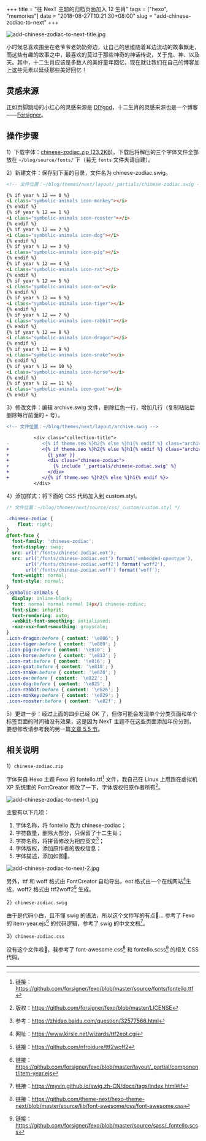 +++
title = "往 NexT 主题的归档页面加入 12 生肖"
tags = ["hexo", "memories"]
date = "2018-08-27T10:21:30+08:00"
slug = "add-chinese-zodiac-to-next"
+++

![add-chinese-zodiac-to-next-title.jpg](/images/add-chinese-zodiac-to-next-title.jpg "可爱的 12 生肖")

小时候总喜欢围坐在老爷爷老奶奶旁边，让自己的思维随着耳边流动的故事飘走，而这些有趣的故事之中，最喜欢的莫过于那些神奇的神话传说，关于鬼、神、以及天。其中，十二生肖应该是多数人的美好童年回忆，现在就让我们在自己的博客加上这些元素以延续那些美好回忆！

## 灵感来源

正如页脚跳动的小红心的灵感来源是 [DIYgod](https://diygod.me/)，十二生肖的灵感来源也是一个博客——[Forsigner](http://forsigner.com/)。

## 操作步骤

1）下载字体：<a href="/uploads/chinese-zodiac.zip" target="_blank" rel="noopener">chinese-zodiac.zip (23.2KB)</a>，下载后将解压的三个字体文件全部放在 `~/blog/source/fonts/` 下（若无 `fonts` 文件夹请自建）。

2）新建文件：保存到下面的目录，文件名为 chinese-zodiac.swig。

```html
<!-- 文件位置：~/blog/themes/next/layout/_partials/chinese-zodiac.swig -->

{% if year % 12 == 0 %}
<i class="symbolic-animals icon-monkey"></i>
{% endif %}
{% if year % 12 == 1 %}
<i class="symbolic-animals icon-rooster"></i>
{% endif %}
{% if year % 12 == 2 %}
<i class="symbolic-animals icon-dog"></i>
{% endif %}
{% if year % 12 == 3 %}
<i class="symbolic-animals icon-pig"></i>
{% endif %}
{% if year % 12 == 4 %}
<i class="symbolic-animals icon-rat"></i>
{% endif %}
{% if year % 12 == 5 %}
<i class="symbolic-animals icon-ox"></i>
{% endif %}
{% if year % 12 == 6 %}
<i class="symbolic-animals icon-tiger"></i>
{% endif %}
{% if year % 12 == 7 %}
<i class="symbolic-animals icon-rabbit"></i>
{% endif %}
{% if year % 12 == 8 %}
<i class="symbolic-animals icon-dragon"></i>
{% endif %}
{% if year % 12 == 9 %}
<i class="symbolic-animals icon-snake"></i>
{% endif %}
{% if year % 12 == 10 %}
<i class="symbolic-animals icon-horse"></i>
{% endif %}
{% if year % 12 == 11 %}
<i class="symbolic-animals icon-goat"></i>
{% endif %}
```

3）修改文件：编辑 archive.swig 文件，删除红色一行，增加几行（复制粘贴后删除每行前面的 `+` 号）。

```diff
<!-- 文件位置：~/blog/themes/next/layout/archive.swig -->

          <div class="collection-title">
-            <{% if theme.seo %}h2{% else %}h1{% endif %} class="archive-year" id="archive-year-{{ year }}">{{ year }}</{% if theme.seo %}h2{% else %}h1{% endif %}>
+            <{% if theme.seo %}h2{% else %}h1{% endif %} class="archive-year" id="archive-year-{{ year }}">
+              {{ year }}
+              <div class="chinese-zodiac">
+                {% include '_partials/chinese-zodiac.swig' %}
+              </div>
+            </{% if theme.seo %}h2{% else %}h1{% endif %}>
          </div>
```

4）添加样式：将下面的 CSS 代码加入到 custom.styl。

```css
/* 文件位置：~/blog/themes/next/source/css/_custom/custom.styl */

.chinese-zodiac {
    float: right;
}
@font-face {
  font-family: 'chinese-zodiac';
  font-display: swap;
  src: url('/fonts/chinese-zodiac.eot');
  src: url('/fonts/chinese-zodiac.eot') format('embedded-opentype'),
       url('/fonts/chinese-zodiac.woff2') format('woff2'),
       url('/fonts/chinese-zodiac.woff') format('woff');
  font-weight: normal;
  font-style: normal;
}
.symbolic-animals {
  display: inline-block;
  font: normal normal normal 14px/1 chinese-zodiac;
  font-size: inherit;
  text-rendering: auto;
  -webkit-font-smoothing: antialiased;
  -moz-osx-font-smoothing: grayscale;
}
.icon-dragon:before { content: '\e806'; }
.icon-tiger:before { content: '\e809'; }
.icon-pig:before { content: '\e810'; }
.icon-horse:before { content: '\e813'; }
.icon-rat:before { content: '\e816'; }
.icon-goat:before { content: '\e818'; }
.icon-snake:before { content: '\e820'; }
.icon-ox:before { content: '\e822'; }
.icon-dog:before { content: '\e825'; }
.icon-rabbit:before { content: '\e826'; }
.icon-monkey:before { content: '\e829'; }
.icon-rooster:before { content: '\e82f'; }
```

5）更进一步：经过上面的四步已经 OK 了，但你可能会发现单个分类页面和单个标签页面的时间轴没有效果，这是因为 NexT 主题不在这些页面添加年份分割，要想修改请参考我的另一篇[文章 5.5 节](/tech/hexo-next-optimization/#时间轴页面的年份分隔)。

## 相关说明

1）`chinese-zodiac.zip`

字体来自 Hexo 主题 Fexo 的 fontello.ttf[^1] 文件，我自己在 Linux 上用跑在虚拟机 XP 系统里的 FontCreator 修改了一下，字体版权归原作者所有[^2]。

![add-chinese-zodiac-to-next-1.jpg](/images/add-chinese-zodiac-to-next-1.jpg)

主要有以下几项：

1. 字体名称，将 fontello 改为 chinese-zodiac；
2. 字符数量，删除大部分，只保留了十二生肖；
3. 字符名称，将拼音修改为相应英文[^3]；
4. 字体版权，添加原作者的版权信息；
5. 字体描述，添加如图🌚。

![add-chinese-zodiac-to-next-2.jpg](/images/add-chinese-zodiac-to-next-2.jpg)

另外，ttf 和 woff 格式由 FontCreator 自动导出，eot 格式由一个在线网站[^4]生成，woff2 格式由 ttf2woff2[^5] 生成。

2）`chinese-zodiac.swig`

由于是代码小白，且不懂 swig 的语法，所以这个文件写的有点🌚... 参考了 Fexo 的 item-year.ejs[^6] 的代码逻辑，参考了 swig 的中文文档[^7]。

3）`chinese-zodiac.css`

没有这个文件啦🌚，我参考了 font-awesome.css[^8] 和 fontello.scss[^9] 的相关 CSS 代码。

---

[^1]: 链接：<https://github.com/forsigner/fexo/blob/master/source/fonts/fontello.ttf>
[^2]: 版权：<https://github.com/forsigner/fexo/blob/master/LICENSE>
[^3]: 参考：<https://zhidao.baidu.com/question/32577566.html>
[^4]: 网址：<https://www.kirsle.net/wizards/ttf2eot.cgi>
[^5]: 链接：<https://github.com/nfroidure/ttf2woff2>
[^6]: 链接：<https://github.com/forsigner/fexo/blob/master/layout/_partial/component/item-year.ejs>
[^7]: 链接：<https://myvin.github.io/swig.zh-CN/docs/tags/index.html#if>
[^8]: 链接：<https://github.com/theme-next/hexo-theme-next/blob/master/source/lib/font-awesome/css/font-awesome.css>
[^9]: 链接：<https://github.com/forsigner/fexo/blob/master/source/sass/_fontello.scss>
